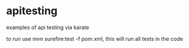 # apitesting
examples of api testing via karate

to run use mvn surefire:test -f pom.xml, this will run all tests in the code
